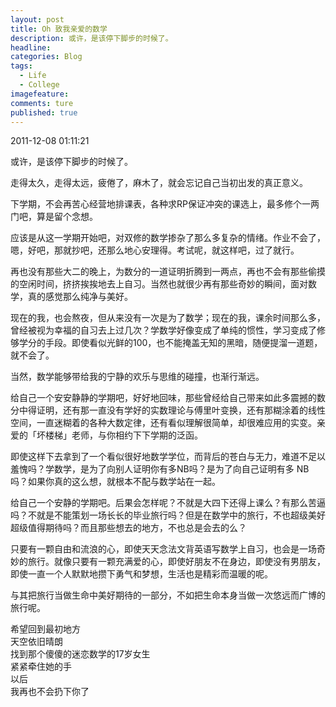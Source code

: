 ```yaml
---
layout: post  
title: Oh 致我亲爱的数学  
description: 或许，是该停下脚步的时候了。      
headline: 
categories: Blog  
tags: 
  - Life
  - College
imagefeature:  
comments: ture  
published: true  
---
```




2011-12-08 01:11:21

或许，是该停下脚步的时候了。

走得太久，走得太远，疲倦了，麻木了，就会忘记自己当初出发的真正意义。

下学期，不会再苦心经营地排课表，各种求RP保证冲突的课选上，最多修个一两门吧，算是留个念想。

应该是从这一学期开始吧，对双修的数学掺杂了那么多复杂的情绪。作业不会了，嗯，好吧，那就抄吧，还那么地心安理得。考试呢，就这样吧，过了就行。

再也没有那些大二的晚上，为数分的一道证明折腾到一两点，再也不会有那些偷摸的空闲时间，挤挤挨挨地去上自习。当然也就很少再有那些奇妙的瞬间，面对数学，真的感觉那么纯净与美好。

现在的我，也会熬夜，但从来没有一次是为了数学；现在的我，课余时间那么多，曾经被视为幸福的自习去上过几次？学数学好像变成了单纯的惯性，学习变成了修够学分的手段。即使看似光鲜的100，也不能掩盖无知的黑暗，随便提溜一道题，就不会了。

当然，数学能够带给我的宁静的欢乐与思维的碰撞，也渐行渐远。

给自己一个安安静静的学期吧，好好地回味，那些曾经给自己带来如此多震撼的数分中得证明，还有那一直没有学好的实数理论与傅里叶变换，还有那糊涂着的线性空间，一直迷糊着的各种大数定律，还有看似理解很简单，却很难应用的实变。亲爱的「坏楼梯」老师，与你相约下下学期的泛函。

即使这样下去拿到了一个看似很好地数学学位，而背后的苍白与无力，难道不足以羞愧吗？学数学，是为了向别人证明你有多NB吗？是为了向自己证明有多 NB 吗？如果你真的这么想，就根本不配与数学站在一起。

给自己一个安静的学期吧。后果会怎样呢？不就是大四下还得上课么？有那么苦逼吗？不就是不能策划一场长长的毕业旅行吗？但是在数学中的旅行，不也超级美好超级值得期待吗？而且那些想去的地方，不也总是会去的么？

只要有一颗自由和流浪的心，即使天天念法文背英语写数学上自习，也会是一场奇妙的旅行。就像只要有一颗充满爱的心，即使好朋友不在身边，即使没有男朋友，即使一直一个人默默地攒下勇气和梦想，生活也是精彩而温暖的呢。

与其把旅行当做生命中美好期待的一部分，不如把生命本身当做一次悠远而广博的旅行呢。
 
 希望回到最初地方  
 天空依旧晴朗  
 找到那个傻傻的迷恋数学的17岁女生  
 紧紧牵住她的手  
 以后  
 我再也不会扔下你了  